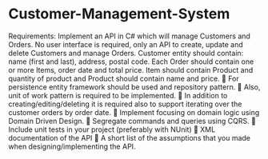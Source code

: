 # Customer-Management-System

Requirements:
Implement an API in C# which will manage Customers and Orders. No user interface is required, only an
API to create, update and delete Customers and manage Orders. Customer entity should contain: name
(first and last), address, postal code. Each Order should contain one or more Items, order date and total
price. Item should contain Product and quantity of product and Product should contain name and price.
 For persistence entity framework should be used and repository pattern.
 Also, unit of work pattern is required to be implemented.
 In addition to creating/editing/deleting it is required also to support iterating over the customer
orders by order date.
 Implement focusing on domain logic using Domain Driven Design.
 Segregate commands and queries using CQRS.
 Include unit tests in your project (preferably with NUnit)
 XML documentation of the API
 A short list of the assumptions that you made when designing/implementing the API.
